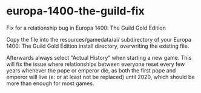 # europa-1400-the-guild-fix
Fix for a relationship bug in Europa 1400: The Guild Gold Edition

Copy the file into the resources/gamedata/ai/ subdirectory of your Europa 1400: The Guild Gold Edition install directory, overwriting the existing file.

Afterwards always select "Actual History" when starting a new game. This will fix the issue where relationships between everyone reset every few years whenever the pope or emperor die, as both the first pope and emperor will live (e: or at least not be replaced) until 2020, which should be more than enough for most games.

